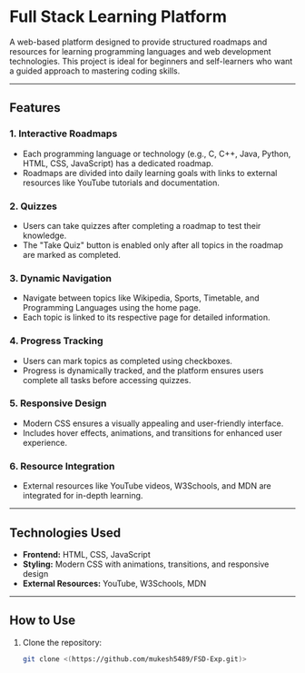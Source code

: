 # Full Stack Learning Platform

A web-based platform designed to provide structured roadmaps and resources for learning programming languages and web development technologies. This project is ideal for beginners and self-learners who want a guided approach to mastering coding skills.

---

## Features

### 1. **Interactive Roadmaps**
- Each programming language or technology (e.g., C, C++, Java, Python, HTML, CSS, JavaScript) has a dedicated roadmap.
- Roadmaps are divided into daily learning goals with links to external resources like YouTube tutorials and documentation.

### 2. **Quizzes**
- Users can take quizzes after completing a roadmap to test their knowledge.
- The "Take Quiz" button is enabled only after all topics in the roadmap are marked as completed.

### 3. **Dynamic Navigation**
- Navigate between topics like Wikipedia, Sports, Timetable, and Programming Languages using the home page.
- Each topic is linked to its respective page for detailed information.

### 4. **Progress Tracking**
- Users can mark topics as completed using checkboxes.
- Progress is dynamically tracked, and the platform ensures users complete all tasks before accessing quizzes.

### 5. **Responsive Design**
- Modern CSS ensures a visually appealing and user-friendly interface.
- Includes hover effects, animations, and transitions for enhanced user experience.

### 6. **Resource Integration**
- External resources like YouTube videos, W3Schools, and MDN are integrated for in-depth learning.

---

## Technologies Used

- **Frontend:** HTML, CSS, JavaScript
- **Styling:** Modern CSS with animations, transitions, and responsive design
- **External Resources:** YouTube, W3Schools, MDN

---

## How to Use

1. Clone the repository:
   ```bash
   git clone <(https://github.com/mukesh5489/FSD-Exp.git)>
